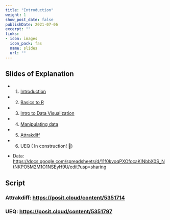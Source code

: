 ```yaml
---
title: "Introduction"
weight: 1
show_post_date: false
publishDate: 2021-07-06
excerpt: ""
links:
- icon: images
  icon_pack: fas
  name: slides
  url: ""
---
```

<script src="{{< blogdown/postref >}}index_files/clipboard/clipboard.min.js"></script>
<link href="{{< blogdown/postref >}}index_files/xaringanExtra-clipboard/xaringanExtra-clipboard.css" rel="stylesheet" />
<script src="{{< blogdown/postref >}}index_files/xaringanExtra-clipboard/xaringanExtra-clipboard.js"></script>
<script>window.xaringanExtraClipboard(null, {"button":"Copy Code","success":"Copied!","error":"Press Ctrl+C to Copy"})</script>






## Slides of Explanation

- 1. [Introduction](https://fabbiocrux.github.io/RR/index.html)

- 2. [Basics to R](https://fabbiocrux.github.io/RR/module-1/index.html)

- 3. [Intro to Data Visualization](https://fabbiocrux.github.io/RR/module-2/index.html)

- 4. [Manipulating data](https://fabbiocrux.github.io/RR/module-3/index.html)

- 5. [Attrakdiff](https://fabbiocrux.github.io/RR/module-3/index.html)

- 6. UEQ ( In construction! 🦾)



- Data: https://docs.google.com/spreadsheets/d/11f0kvoqPXOfocaKINbbX0S_NtNKPO5M2M1O1NSEyH9U/edit?usp=sharing

## Script

### Attrakdiff: https://posit.cloud/content/5351714

### UEQ: https://posit.cloud/content/5351797





